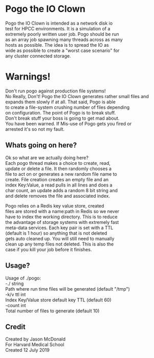 Pogo the IO Clown
===================

Pogo the IO Clown is intended as a network disk io  
test for HPCC environments. It is a simulation of a  
extremely poorly written user job. Pogo should be run  
as an array job spawning many threads across as many  
hosts as possible. The idea is to spread the IO as  
wide as possible to create a "worst case scenario" for  
any cluster connected storage.  

Warnings!
=========

Don't run pogo against production file systems!  
No Really, Don't!
Pogo the IO Clown generates rather small files and  
expands them slowly if at all. That said, Pogo is able  
to create a file-system crushing number of files depending  
on configuration. The point of Pogo is to break stuff.  
Don't break stuff your boss is going to get mad about.  
You have been warned. If Mis-use of Pogo gets you fired or  
arrested it's so not my fault.

Whats going on here?
--------------------
Ok so what are we actually doing here?  
Each pogo thread makes a choice to create, read,  
update or delete a file. It then randomly chooses a  
file to act on or generates a new random file name to  
create. File creation creates an empty file and an  
index Key:Value, a read pulls in all lines and does a  
char count, an update adds a random 8 bit string and  
and delete removes the file and associated index.  

Pogo relies on a Redis key value store, created  
files are stored with a name:path in Redis so we never  
have to index the working directory. This is to reduce  
the advantage of storage systems with extremely fast  
meta-data services. Each key pair is set with a TTL  
(default is 1 hour) so anything that is not deleted  
gets auto cleaned up. You will still need to manually  
clean up any temp files not deleted. This is also the  
case if you kill your job before it finishes.

Usage?
------

Usage of ./pogo:  
  -./ string  
        Path where run time files will be generated (default "/tmp")  
  -k/v ttl int    
        Index Key/Value store default key TTL (default 60)  
  -count int  
        Total number of files to generate (default 10)  

Credit
-------
Created by Jason McDonald  
For Harvard Medical School  
Created 12 July 2019  
